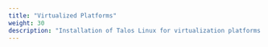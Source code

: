 ```yaml
---
title: "Virtualized Platforms"
weight: 30
description: "Installation of Talos Linux for virtualization platforms."
---
```

